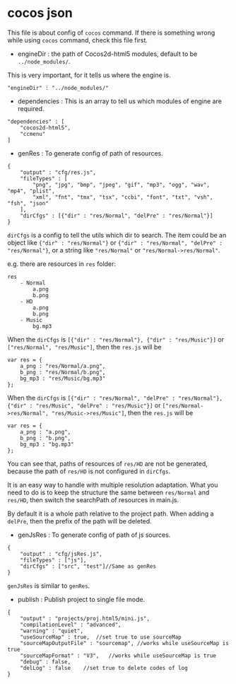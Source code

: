 cocos json
====

This file is about config of `cocos` command.
If there is something wrong while using `cocos` command, check this file first.

* engineDir : the path of Cocos2d-html5 modules, default to be `../node_modules/`.

This is very important, for it tells us where the engine is.

```script
"engineDir" : "../node_modules/"
```

* dependencies : This is an array to tell us which modules of engine are required.

```script
"dependencies" : [
    "cocos2d-html5",
    "ccmenu"
]
```

* genRes : To generate config of path of resources.

```script
{
    "output" : "cfg/res.js",
    "fileTypes" : [
        "png", "jpg", "bmp", "jpeg", "gif", "mp3", "ogg", "wav", "mp4", "plist",
        "xml", "fnt", "tmx", "tsx", "ccbi", "font", "txt", "vsh", "fsh", "json"
    ],
    "dirCfgs" : [{"dir" : "res/Normal", "delPre" : "res/Normal"}]
}
```
`dirCfgs` is a config to tell the utils which dir to search.
The item could be an object like `{"dir" : "res/Normal"}` or `{"dir" : "res/Normal", "delPre" : "res/Normal"}`,
or a string like `"res/Normal"` or `"res/Normal->res/Normal"`.

e.g. there are resources in `res` folder:

```script
res
    - Normal
        a.png
        b.png
    - HD
        a.png
        b.png
    - Music
        bg.mp3
```

When the `dirCfgs` is `[{"dir" : "res/Normal"}, {"dir" : "res/Music"}]` or `["res/Normal", "res/Music"]`, then the `res.js` will be

```script
var res = {
    a_png : "res/Normal/a.png",
    b_png : "res/Normal/b.png",
    bg_mp3 : "res/Music/bg.mp3"
};
```

When the `dirCfgs` is `[{"dir" : "res/Normal", "delPre" : "res/Normal"}, {"dir" : "res/Music", "delPre" : "res/Music"}]`
or `["res/Normal->res/Normal", "res/Music->res/Music"]`, then the `res.js` will be

```script
var res = {
    a_png : "a.png",
    b_png : "b.png",
    bg_mp3 : "bg.mp3"
};
```

You can see that, paths of resources of `res/HD` are not be generated, because the path of `res/HD` is not configured in `dirCfgs`.

It is an easy way to handle with multiple resolution adaptation.
What you need to do is to keep the structure the same between `res/Normal` and `res/HD`, then switch the searchPath of resources in main.js.

By default it is a whole path relative to the project path.
When adding a `delPre`, then the prefix of the path will be deleted.



* genJsRes : To generate config of path of js sources.

```script
{
    "output" : "cfg/jsRes.js",
    "fileTypes" : ["js"],
    "dirCfgs" : ["src", "test"]//Same as genRes
}
```

`genJsRes` is similar to `genRes`.


* publish : Publish project to single file mode.

```script
{
    "output" : "projects/proj.html5/mini.js",
    "compilationLevel" : "advanced",
    "warning" : "quiet",
    "useSourceMap" : true,  //set true to use sourceMap
    "sourceMapOutputFile" : "sourcemap", //works while useSourceMap is true
    "sourceMapFormat" : "V3",   //works while useSourceMap is true
    "debug" : false,
    "delLog" : false    //set true to delete codes of log
}
```